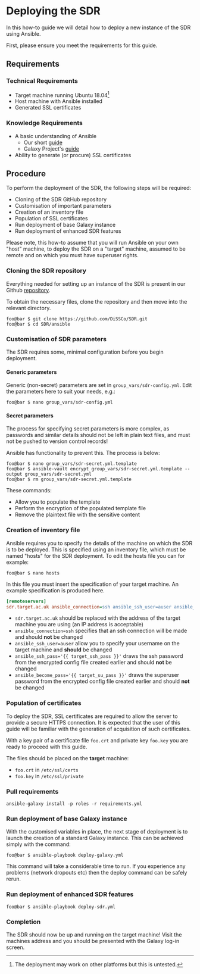 # Deploying the SDR #

In this how-to guide we will detail how to deploy a new instance of the SDR using Ansible.

First, please ensure you meet the requirements for this guide.

## Requirements ##

### Technical Requirements ###

  * Target machine running Ubuntu 18.04[^1]
  * Host machine with Ansible installed
  * Generated SSL certificates

### Knowledge Requirements ###

  * A basic understanding of Ansible
    * Our short [guide](../explanation/ansible-deployment.md "SDR Ansible Guide") 
    * Galaxy Project's [guide](https://training.galaxyproject.org/training-material/topics/admin/tutorials/ansible/tutorial.html "Galaxy Ansible Guide")
  * Ability to generate (or procure) SSL certificates

## Procedure ##

To perform the deployment of the SDR, the following steps will be required:
  * Cloning of the SDR GitHub repository
  * Customisation of important parameters
  * Creation of an inventory file
  * Population of SSL certificates
  * Run deployment of base Galaxy instance
  * Run deployment of enhanced SDR features
  
Please note, this how-to assume that you will run Ansible on your own "host" machine, to deploy the SDR on a "target" machine, assumed to be remote and on which you must have superuser rights. 
  
### Cloning the SDR repository ###

Everything needed for setting up an instance of the SDR is present in our Github [repository](https://github.com/DiSSCo/SDR/ "SDR Repository").

To obtain the necessary files, clone the repository and then move into the relevant directory.

```console
foo@bar $ git clone https://github.com/DiSSCo/SDR.git
foo@bar $ cd SDR/ansible
```

### Customisation of SDR parameters ###

The SDR requires some, minimal configuration before you begin deployment. 

#### Generic parameters ####

Generic (non-secret) parameters are set in `group_vars/sdr-config.yml`. Edit the parameters here to suit your needs, e.g.:
```console
foo@bar $ nano group_vars/sdr-config.yml
```
#### Secret parameters ####

The process for specifying secret parameters is more complex, as passwords and similar details should not be left in plain text files, and must not be pushed to version control records!

Ansible has functionality to prevent this. The process is below:

```console
foo@bar $ nano group_vars/sdr-secret.yml.template
foo@bar $ ansible-vault encrypt group_vars/sdr-secret.yml.template --output group_vars/sdr-secret.yml
foo@bar $ rm group_vars/sdr-secret.yml.template
```

These commands:
  * Allow you to populate the template
  * Perform the encryption of the populated template file
  * Remove the plaintext file with the sensitive content

### Creation of inventory file ###

Ansible requires you to specify the details of the machine on which the SDR is to be deployed. This is specified using an inventory file, which must be named "hosts" for the SDR deployment. To edit the hosts file you can for example:

```console
foo@bar $ nano hosts
```

In this file you must insert the specification of your target machine. An example specification is produced here.

```ini
[remoteservers]
sdr.target.ac.uk ansible_connection=ssh ansible_ssh_user=auser ansible_ssh_pass ='{{ target_ssh_pass }}' ansible_become_pass='{{ target_su_pass }}'
```
  * `sdr.target.ac.uk` should be replaced with the address of the target machine you are using (an IP address is acceptable)
  * `ansible_connection=ssh` specifies that an ssh connection will be made and should **not** be changed
  * `ansible_ssh_user=auser` allow you to specify your username on the target machine and **should** be changed
  * `ansible_ssh_pass='{{ target_ssh_pass }}'` draws the ssh password from the encrypted config file created earlier and should **not** be changed
  * `ansible_become_pass='{{ target_su_pass }}'` draws the superuser password from the encrypted config file created earlier and should **not** be changed

### Population of certificates ###

To deploy the SDR, SSL certificates are required to allow the server to provide a secure HTTPS connection. It is expected that the user of this guide will be familiar with the generation of acquisition of such certificates.

With a key pair of a certificate file `foo.crt` and private key `foo.key` you are ready to proceed with this guide.

The files should be placed on the **target** machine:
  *  `foo.crt` in `/etc/ssl/certs`
  *  `foo.key` in `/etc/ssl/private`
  
### Pull requirements ###

```console
ansible-galaxy install -p roles -r requirements.yml
```

### Run deployment of base Galaxy instance ###

With the customised variables in place, the next stage of deployment is to launch the creation of a standard Galaxy instance. This can be achieved simply with the command:

```console
foo@bar $ ansible-playbook deploy-galaxy.yml
```

This command will take a considerable time to run. If you experience any problems (network dropouts etc) then the deploy command can be safely rerun.

### Run deployment of enhanced SDR features ###


```console
foo@bar $ ansible-playbook deploy-sdr.yml
```

### Completion ###

The SDR should now be up and running on the target machine! Visit the machines address and you should be presented with the Galaxy log-in screen.

[^1]: The deployment may work on other platforms but this is untested. 
